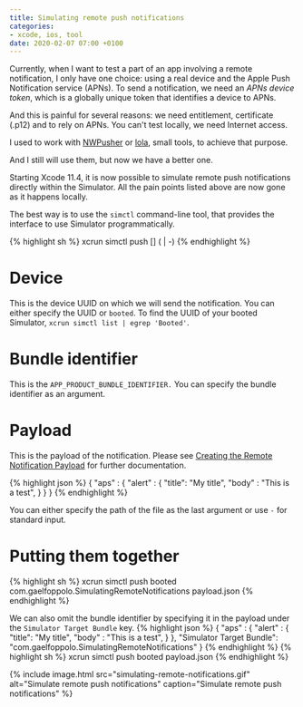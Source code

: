 ```yaml
---
title: Simulating remote push notifications
categories:
- xcode, ios, tool
date: 2020-02-07 07:00 +0100
---
```

Currently, when I want to test a part of an app involving a remote notification, I only have one choice: using a real device and the Apple Push Notification service (APNs). To send a notification, we need an *APNs device token*, which is a globally unique token that identifies a device to APNs.

And this is painful for several reasons: we need entitlement, certificate (.p12) and to rely on APNs.
You can't test locally, we need Internet access.

I used to work with [NWPusher](https://github.com/noodlewerk/NWPusher) or [lola](https://github.com/industrialbinaries/lola), small tools, to achieve that purpose.

And I still will use them, but now we have a better one.

Starting Xcode 11.4, it is now possible to simulate remote push notifications directly within the Simulator.
All the pain points listed above are now gone as it happens locally.

The best way is to use the `simctl` command-line tool, that provides the interface to use Simulator programmatically.

{% highlight sh %}
xcrun simctl push <device> [<bundle identifier>] (<payload json file> | -)
{% endhighlight %}

# Device

This is the device UUID on which we will send the notification.
You can either specify the UUID or `booted`.
To find the UUID of your booted Simulator, `xcrun simctl list | egrep 'Booted'`.

# Bundle identifier

This is the `APP_PRODUCT_BUNDLE_IDENTIFIER.`
You can specify the bundle identifier as an argument.

# Payload

This is the payload of the notification. Please see [Creating the Remote Notification Payload](https://developer.apple.com/library/archive/documentation/NetworkingInternet/Conceptual/RemoteNotificationsPG/CreatingtheNotificationPayload.html) for further documentation.

{% highlight json %}
{
    "aps" : {
        "alert" : {
            "title": "My title",
            "body" : "This is a test",
        }
    }
}
{% endhighlight %}

You can either specify the path of the file as the last argument or use `-` for standard input.

# Putting them together

{% highlight sh %}
xcrun simctl push booted com.gaelfoppolo.SimulatingRemoteNotifications payload.json
{% endhighlight %}

We can also omit the bundle identifier by specifying it in the payload under the `Simulator Target Bundle` key.
{% highlight json %}
{
    "aps" : {
        "alert" : {
            "title": "My title",
            "body" : "This is a test",
        }
    },
    "Simulator Target Bundle": "com.gaelfoppolo.SimulatingRemoteNotifications"
}
{% endhighlight %}
{% highlight sh %}
xcrun simctl push booted payload.json
{% endhighlight %}

{% include 
 image.html 
 src="simulating-remote-notifications.gif"
 alt="Simulate remote push notifications"
 caption="Simulate remote push notifications"
%}